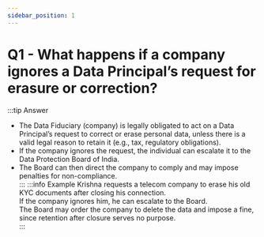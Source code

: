 ```yaml
---
sidebar_position: 1
---
```


# Q1 - What happens if a company ignores a Data Principal’s request for erasure or correction?

:::tip Answer
- The Data Fiduciary (company) is legally obligated to act on a Data Principal’s request to correct or erase personal data, unless there is a valid legal reason to retain it (e.g., tax, regulatory obligations).  
- If the company ignores the request, the individual can escalate it to the Data Protection Board of India.  
- The Board can then direct the company to comply and may impose penalties for non-compliance.  
:::
:::info Example
Krishna requests a telecom company to erase his old KYC documents after closing his connection.  
If the company ignores him, he can escalate to the Board.  
The Board may order the company to delete the data and impose a fine, since retention after closure serves no purpose.  
:::